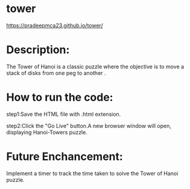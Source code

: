 # tower
 https://pradeepmca23.github.io/tower/

# Description:

The Tower of Hanoi is a classic puzzle where the objective is to move a stack of disks from one peg to another .

# How to run the code:

step1:Save the HTML file with .html extension.

step2:Click the "Go Live" button.A new browser window will open, displaying Hanoi-Towers puzzle.

# Future Enchancement:

Implement a timer to track the time taken to solve the Tower of Hanoi puzzle.
